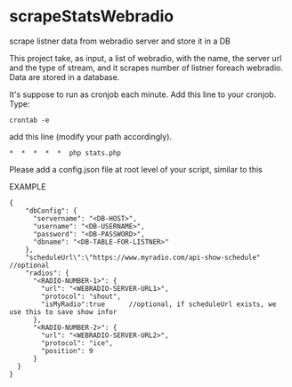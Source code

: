 # scrapeStatsWebradio
scrape listner data from webradio server and store it in a DB


This project take, as input, a list of webradio, with the name, the server url and the type of stream, and it scrapes
number of listner foreach webradio. Data are stored in a database. 

It's suppose to run as cronjob each minute. Add this line to your cronjob. Type:
    
    crontab -e

add this line (modify your path accordingly).

    *  *  *  *  *  php stats.php

Please add a config.json file at root level of your script, similar to this

EXAMPLE

    {
        "dbConfig": {
          "servername": "<DB-HOST>",
          "username": "<DB-USERNAME>",
          "password": "<DB-PASSWORD>",
          "dbname": "<DB-TABLE-FOR-LISTNER>"
        },
        "scheduleUrl\":\"https://www.myradio.com/api-show-schedule"  //optional
        "radios": {
          "<RADIO-NUMBER-1>": {
            "url": "<WEBRADIO-SERVER-URL1>",
            "protocol": "shout",
            "isMyRadio":true      //optional, if scheduleUrl exists, we use this to save show infor
          },
          "<RADIO-NUMBER-2>": {
            "url": "<WEBRADIO-SERVER-URL2>",
            "protocol": "ice",
            "position": 9
          }
      }
    }
